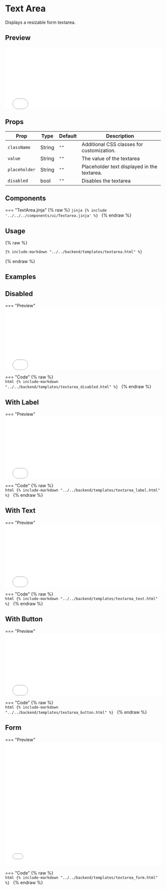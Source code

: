 # Text Area

Displays a resizable form textarea.

## Preview

<iframe
src="{{ preview_url}}/components/textarea"
style="width: 100%; height: 200px; border: none;">
</iframe>

## Props

| Prop          | Type   | Default | Description                                 |
|---------------|--------|---------|---------------------------------------------|
| `className`   | String | `""`    | Additional CSS classes for customization.   |
| `value`       | String | `""`    | The value of the textarea                   |
| `placeholder` | String | `""`    | Placeholder text displayed in the textarea. |
| `disabled`    | bool   | `""`    | Disables the textarea                       |

## Components

=== "TextArea.jinja"
    {% raw %}
    ```jinja
    {% include '../../../components/ui/Textarea.jinja' %}
    ```
    {% endraw %}


## Usage
{% raw %}   

```html
{% include-markdown "../../backend/templates/textarea.html" %}
```
{% endraw %}

## Examples

## Disabled 

=== "Preview"
    <iframe
    src="{{ preview_url}}/components/textarea?option=disabled"
    style="width: 100%; height: 200px; border: none;">
    </iframe>

=== "Code"
{% raw %}   
    ```html
    {% include-markdown "../../backend/templates/textarea_disabled.html" %}
    ```
{% endraw %}   

## With Label

=== "Preview"
    <iframe
    src="{{ preview_url}}/components/textarea?option=label"
    style="width: 100%; height: 200px; border: none;">
    </iframe>

=== "Code"
    {% raw %}   
    ```html
    {% include-markdown "../../backend/templates/textarea_label.html" %}
    ```
    {% endraw %}   

## With Text

=== "Preview"
    <iframe
    src="{{ preview_url}}/components/textarea?option=text"
    style="width: 100%; height: 200px; border: none;">
    </iframe>

=== "Code"
    {% raw %}   
    ```html
    {% include-markdown "../../backend/templates/textarea_text.html" %}
    ```
    {% endraw %}   

## With Button

=== "Preview"
    <iframe
    src="{{ preview_url}}/components/textarea?option=button"
    style="width: 100%; height: 200px; border: none;">
    </iframe>

=== "Code"
    {% raw %}   
    ```html
    {% include-markdown "../../backend/templates/textarea_button.html" %}
    ```
    {% endraw %}   

## Form

=== "Preview"
    <iframe
    src="{{ preview_url}}/components/textarea?option=form"
    style="width: 100%; height: 400px; border: none;">
    </iframe>

=== "Code"
    {% raw %}   
    ```html
    {% include-markdown "../../backend/templates/textarea_form.html" %}
    ```
    {% endraw %}   

